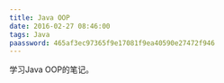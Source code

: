 ```yaml
---
title: Java OOP
date: 2016-02-27 08:46:00
tags: Java
paassword: 465af3ec97365f9e17081f9ea40590e27472f946
---
```

学习Java OOP的笔记。
<!--more-->
